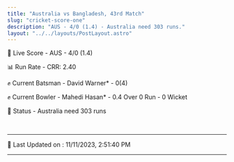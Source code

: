 ```yaml
---
title: "Australia vs Bangladesh, 43rd Match"
slug: "cricket-score-one"
description: "AUS - 4/0 (1.4) - Australia need 303 runs."
layout: "../../layouts/PostLayout.astro"
---
```


🔴 Live Score - AUS - 4/0 (1.4)  

📊 Run Rate - CRR: 2.40  

✊ Current Batsman - David Warner* - 0(4)  

✊ Current Bowler - Mahedi Hasan* - 0.4 Over 0 Run - 0 Wicket  

📑 Status - Australia need 303 runs

<br />

***

📝 Last Updated on : 11/11/2023, 2:51:40 PM

***


